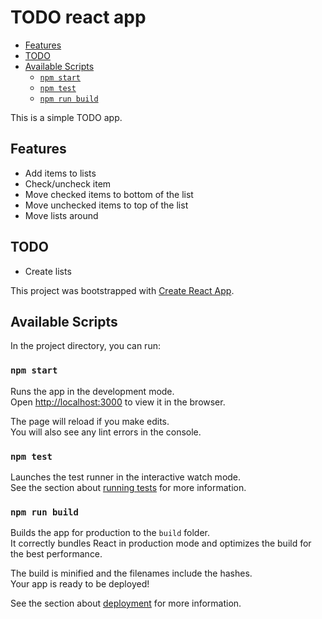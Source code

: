 # TODO react app

<!-- vim-markdown-toc GFM -->

* [Features](#features)
* [TODO](#todo)
* [Available Scripts](#available-scripts)
  * [`npm start`](#npm-start)
  * [`npm test`](#npm-test)
  * [`npm run build`](#npm-run-build)

<!-- vim-markdown-toc -->

This is a simple TODO app.

## Features
- Add items to lists
- Check/uncheck item
- Move checked items to bottom of the list
- Move unchecked items to top of the list
- Move lists around

## TODO
- Create lists

This project was bootstrapped with [Create React App](https://github.com/facebook/create-react-app).

## Available Scripts

In the project directory, you can run:

### `npm start`

Runs the app in the development mode.<br />
Open [http://localhost:3000](http://localhost:3000) to view it in the browser.

The page will reload if you make edits.<br />
You will also see any lint errors in the console.

### `npm test`

Launches the test runner in the interactive watch mode.<br />
See the section about [running tests](https://facebook.github.io/create-react-app/docs/running-tests) for more information.

### `npm run build`

Builds the app for production to the `build` folder.<br />
It correctly bundles React in production mode and optimizes the build for the best performance.

The build is minified and the filenames include the hashes.<br />
Your app is ready to be deployed!

See the section about [deployment](https://facebook.github.io/create-react-app/docs/deployment) for more information.

